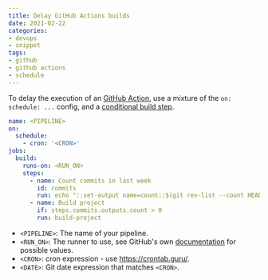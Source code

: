 ```yaml
---
title: Delay GitHub Actions builds
date: 2021-02-22
categories:
- devops
- snippet
tags:
- github
- github actions
- schedule
---
```


To delay the execution of an [GitHub Action](https://github.com/features/actions), use a mixture of the `on: schedule: ...` config, and a [conditional build step](https://help.github.com/en/actions/reference/workflow-syntax-for-github-actions#jobsjob_idif).

```yaml
name: <PIPELINE>
on:
  schedule:
    - cron: '<CRON>'
jobs:
  build:
    runs-on: <RUN_ON>
    steps:
      - name: Count commits in last week
        id: commits
        run: echo "::set-output name=count::$(git rev-list --count HEAD --since='<DATE>')"
      - name: Build project
        if: steps.commits.outputs.count > 0
        run: build-project
```

- `<PIPELINE>`: The name of your pipeline.
- `<RUN_ON>`: The runner to use, see GitHub's own [documentation](https://help.github.com/en/actions/reference/workflow-syntax-for-github-actions#jobsjob_idruns-on) for possible values.
- `<CRON>`: cron expression - use https://crontab.guru/.
- `<DATE>`: Git date expression that matches `<CRON>`.
